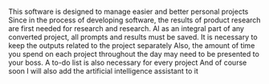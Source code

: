 This software is designed to manage easier and better personal projects 
Since in the process of developing software, the results of product research are first needed for research and research.
AI as an integral part of any converted project, all prompts and results must be saved.
It is necessary to keep the outputs related to the project separately
Also, the amount of time you spend on each project throughout the day may need to be presented to your boss.
A to-do list is also necessary for every project
And of course soon I will also add the artificial intelligence assistant to it
